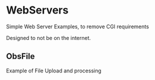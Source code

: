 # WebServers
 Simple Web Server Examples, to remove CGI requirements
 
 Designed to not be on the internet.

## ObsFile
   Example of File Upload and processing